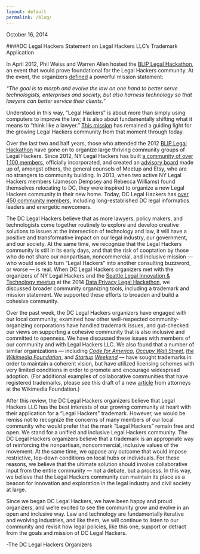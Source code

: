 ```yaml
---
layout: default
permalink: /blog/
---
```


October 16, 2014

####DC Legal Hackers Statement on Legal Hackers LLC’s Trademark Application 

In April 2012, Phil Weiss and Warren Allen hosted the [BLIP Legal Hackathon](http://legalhackathon.blipclinic.org), an event that would prove foundational for the Legal Hackers community.  At the event, the organizers [defined](http://www.huffingtonpost.com/2012/04/17/legal-hackathon-lawyers-hackers-brooklyn-law-school_n_1431038.html) a powerful mission statement:

  _“The goal is to morph and evolve the law on one hand to better serve technologists, enterprises and society, but also  harness technology so that lawyers can better service their clients.”_  

Understood in this way, “Legal Hackers” is about more than simply using computers to improve the law; it is also about fundamentally shifting what it means to “think like a lawyer.”  [This mission](http://legalhackers.org/our-story/) has remained a guiding light for the growing Legal Hackers community from that moment through today.  

Over the last two and half years, those who attended the 2012 [BLIP Legal Hackathon](http://legalhackathon.blipclinic.org) have gone on to organize large thriving community groups of Legal Hackers.  Since 2012, NY Legal Hackers has built [a community of over 1,100 members](http://www.meetup.com/legalhackers/), officially incorporated, and created an [advisory board](http://legalhackers.org/people/) made up of, amongst others, the general counsels of Meetup and Etsy, who are no strangers to community building.  In 2013, when two active NY Legal Hackers members (Jameson Dempsey and Rebecca Williams) found themselves relocating to DC, they were inspired to organize a new Legal Hackers community in their new home.  Today, DC Legal Hackers has [over 450 community members](http://www.meetup.com/DCLegalHackers/), including long-established DC legal informatics leaders and energetic newcomers.

The DC Legal Hackers believe that as more lawyers, policy makers, and technologists come together routinely to explore and develop creative solutions to issues at the intersection of technology and law, it will have a positive and transformative impact on our legal industry, our government, and our society.  At the same time, we recognize that the Legal Hackers community is still in its early days, and that the risk of cooptation by those who do not share our nonpartisan, noncommercial, and inclusive mission — who would seek to turn “Legal Hackers” into another consulting buzzword, or worse — is real.  When DC Legal Hackers organizers met with the organizers of NY Legal Hackers and the [Seattle Legal Innovation & Technology meetup](http://www.meetup.com/Seattle-Legal-Innovation-and-Technology-MeetUp/) at the 2014 [Data Privacy Legal Hackathon](http://legalhackers.org/privacyhack2014/), we discussed broader community organizing tools, including a trademark and mission statement.  We supported these efforts to broaden and build a cohesive community.

Over the past week, the DC Legal Hackers organizers have engaged with our local community, examined how other well-respected community-organizing corporations have handled trademark issues, and gut-checked our views on supporting a cohesive community that is also inclusive and committed to openness.  We have discussed these issues with members of our community and with Legal Hackers LLC.  We also found that a number of similar organizations — including _[Code for America](http://www.codeforamerica.org/brigade/tools)_, _[Occupy Wall Street](http://money.cnn.com/2011/10/31/news/economy/occupy_wall_street_trademark/)_, _[the Wikimedia Foundation](http://wikimediafoundation.org/wiki/Trademark_policy)_, and _[Startup](http://startupweekend.org/organizer/rules/)_ _[Weekend](http://www.denverpost.com/marijuana/ci_26302672/pot-tech-event-forced-remove-startup-weekend-from?source=infinite)_ — have sought trademarks in order to maintain a coherent vision, but have utilized licensing schemes with very limited conditions in order to promote and encourage widespread adoption.  (For additional examples of collaborative communities that have registered trademarks, please see this draft of a new [article](http://papers.ssrn.com/sol3/papers.cfm?abstract_id=2476779) from attorneys at the Wikimedia Foundation.)

After this review, the DC Legal Hackers organizers believe that Legal Hackers LLC has the best interests of our growing community at heart with their application for a “Legal Hackers” trademark.  However, we would be remiss not to recognize the concerns of many members of our local community who would prefer that the mark “Legal Hackers” remain free and open.  We stand for a unified and inclusive Legal Hackers community. The DC Legal Hackers organizers believe that a trademark is an appropriate way of reinforcing the nonpartisan, noncommercial, inclusive values of the movement.  At the same time, we oppose any outcome that would impose restrictive, top-down conditions on local hubs or individuals.  For these reasons, we believe that the ultimate solution should involve collaborative input from the entire community — not a debate, but a process. In this way, we believe that the Legal Hackers community can maintain its place as a beacon for innovation and exploration in the legal industry and civil society at large.

Since we began DC Legal Hackers, we have been happy and proud organizers, and we’re excited to see the community grow and evolve in an open and inclusive way.  Law and technology are fundamentally iterative and evolving industries, and like them, we will continue to listen to our community and revisit how legal policies, like this one, support or detract from the goals and mission of DC Legal Hackers.  

-The DC Legal Hackers Organizers



